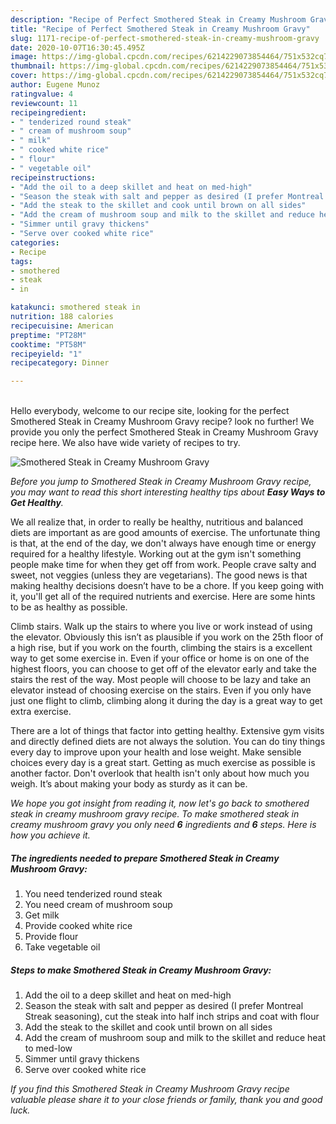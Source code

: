 ```yaml
---
description: "Recipe of Perfect Smothered Steak in Creamy Mushroom Gravy"
title: "Recipe of Perfect Smothered Steak in Creamy Mushroom Gravy"
slug: 1171-recipe-of-perfect-smothered-steak-in-creamy-mushroom-gravy
date: 2020-10-07T16:30:45.495Z
image: https://img-global.cpcdn.com/recipes/6214229073854464/751x532cq70/smothered-steak-in-creamy-mushroom-gravy-recipe-main-photo.jpg
thumbnail: https://img-global.cpcdn.com/recipes/6214229073854464/751x532cq70/smothered-steak-in-creamy-mushroom-gravy-recipe-main-photo.jpg
cover: https://img-global.cpcdn.com/recipes/6214229073854464/751x532cq70/smothered-steak-in-creamy-mushroom-gravy-recipe-main-photo.jpg
author: Eugene Munoz
ratingvalue: 4
reviewcount: 11
recipeingredient:
- " tenderized round steak"
- " cream of mushroom soup"
- " milk"
- " cooked white rice"
- " flour"
- " vegetable oil"
recipeinstructions:
- "Add the oil to a deep skillet and heat on med-high"
- "Season the steak with salt and pepper as desired (I prefer Montreal Streak seasoning), cut the steak into half inch strips and coat with flour"
- "Add the steak to the skillet and cook until brown on all sides"
- "Add the cream of mushroom soup and milk to the skillet and reduce heat to med-low"
- "Simmer until gravy thickens"
- "Serve over cooked white rice"
categories:
- Recipe
tags:
- smothered
- steak
- in

katakunci: smothered steak in 
nutrition: 188 calories
recipecuisine: American
preptime: "PT28M"
cooktime: "PT58M"
recipeyield: "1"
recipecategory: Dinner

---
```

<br>
Hello everybody, welcome to our recipe site, looking for the perfect Smothered Steak in Creamy Mushroom Gravy recipe? look no further! We provide you only the perfect Smothered Steak in Creamy Mushroom Gravy recipe here. We also have wide variety of recipes to try.
<br>


![Smothered Steak in Creamy Mushroom Gravy](https://img-global.cpcdn.com/recipes/6214229073854464/751x532cq70/smothered-steak-in-creamy-mushroom-gravy-recipe-main-photo.jpg)

<i>Before you jump to Smothered Steak in Creamy Mushroom Gravy recipe, you may want to read this short interesting healthy tips about <strong>Easy Ways to Get Healthy</strong>.</i>

We all realize that, in order to really be healthy, nutritious and balanced diets are important as are good amounts of exercise. The unfortunate thing is that, at the end of the day, we don't always have enough time or energy required for a healthy lifestyle. Working out at the gym isn't something people make time for when they get off from work. People crave salty and sweet, not veggies (unless they are vegetarians). The good news is that making healthy decisions doesn’t have to be a chore. If you keep going with it, you'll get all of the required nutrients and exercise. Here are some hints to be as healthy as possible.

Climb stairs. Walk up the stairs to where you live or work instead of using the elevator. Obviously this isn’t as plausible if you work on the 25th floor of a high rise, but if you work on the fourth, climbing the stairs is a excellent way to get some exercise in. Even if your office or home is on one of the highest floors, you can choose to get off of the elevator early and take the stairs the rest of the way. Most people will choose to be lazy and take an elevator instead of choosing exercise on the stairs. Even if you only have just one flight to climb, climbing along it during the day is a great way to get extra exercise. 

There are a lot of things that factor into getting healthy. Extensive gym visits and directly defined diets are not always the solution. You can do tiny things every day to improve upon your health and lose weight. Make sensible choices every day is a great start. Getting as much exercise as possible is another factor. Don't overlook that health isn't only about how much you weigh. It’s about making your body as sturdy as it can be. 


<i>We hope you got insight from reading it, now let's go back to smothered steak in creamy mushroom gravy recipe. To make smothered steak in creamy mushroom gravy you only need <strong>6</strong> ingredients and <strong>6</strong> steps. Here is how you achieve it.
</i>

##### The ingredients needed to prepare Smothered Steak in Creamy Mushroom Gravy:

1. You need  tenderized round steak
1. You need  cream of mushroom soup
1. Get  milk
1. Provide  cooked white rice
1. Provide  flour
1. Take  vegetable oil


##### Steps to make Smothered Steak in Creamy Mushroom Gravy:

1. Add the oil to a deep skillet and heat on med-high
1. Season the steak with salt and pepper as desired (I prefer Montreal Streak seasoning), cut the steak into half inch strips and coat with flour
1. Add the steak to the skillet and cook until brown on all sides
1. Add the cream of mushroom soup and milk to the skillet and reduce heat to med-low
1. Simmer until gravy thickens
1. Serve over cooked white rice


<i>If you find this Smothered Steak in Creamy Mushroom Gravy recipe valuable please share it to your close friends or family, thank you and good luck.</i>
